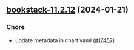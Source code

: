 

## [bookstack-11.2.12](https://github.com/truecharts/charts/compare/bookstack-11.2.11...bookstack-11.2.12) (2024-01-21)

### Chore



- update metadata in chart.yaml ([#17457](https://github.com/truecharts/charts/issues/17457))